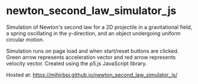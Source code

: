 # newton_second_law_simulator_js
Simulation of Newton's second law for a 2D projectile in a gravitational field, a spring oscillating in the y-direction, and an object undergoing uniform circular motion.

Simulation runs on page load and when start/reset buttons are clicked. Green arrow represents acceleration vector and red arrow represents velocity vector. Created using the p5.js JavaScript library.

Hosted at: https://mihirbpi.github.io/newton_second_law_simulator_js/
